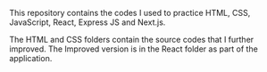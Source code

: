 This repository contains the codes I used to practice HTML, CSS, JavaScript, React, Express JS and Next.js.

The HTML and CSS folders contain the source codes that I further improved. The Improved version is in the React folder as part of the application.
